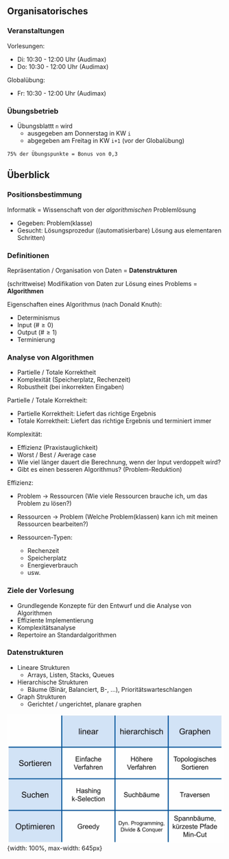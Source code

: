 ## Organisatorisches
### Veranstaltungen
Vorlesungen:
- Di: 10:30 - 12:00 Uhr (Audimax)
- Do: 10:30 - 12:00 Uhr (Audimax)

Globalübung:
- Fr: 10:30 - 12:00 Uhr (Audimax)

### Übungsbetrieb
- Übungsblattt `n` wird
  - ausgegeben am Donnerstag in KW `i`
  - abgegeben am Freitag in KW `i+1` (vor der Globalübung)

```text
75% der Übungspunkte = Bonus von 0,3
```

## Überblick
### Positionsbestimmung

Informatik = Wissenschaft von der *algorithmischen* Problemlösung
- Gegeben: Problem(klasse)
- Gesucht: Lösungsprozedur ((automatisierbare) Lösung aus elementaren Schritten)

### Definitionen

Repräsentation / Organisation von Daten = **Datenstrukturen**

(schrittweise) Modifikation von Daten zur Lösung eines Problems = **Algorithmen**

Eigenschaften eines Algorithmus (nach Donald Knuth):
- Determinismus
- Input ($\# \geq 0$)
- Output ($\# \geq 1$)
- Terminierung

### Analyse von Algorithmen
- Partielle / Totale Korrektheit
- Komplexität (Speicherplatz, Rechenzeit)
- Robustheit (bei inkorrekten Eingaben)

Partielle / Totale Korrektheit:
- Partielle Korrektheit: Liefert das richtige Ergebnis
- Totale Korrektheit: Liefert das richtige Ergebnis und terminiert immer

Komplexität:
- Effizienz (Praxistauglichkeit)
- Worst / Best / Average case
- Wie viel länger dauert die Berechnung, wenn der Input verdoppelt wird?
- Gibt es einen besseren Algorithmus? (Problem-Reduktion)

Effizienz:
- Problem $\rightarrow$ Ressourcen (Wie viele Ressourcen brauche ich, um das Problem zu lösen?)
- Ressourcen $\rightarrow$ Problem (Welche Problem(klassen) kann ich mit meinen Ressourcen bearbeiten?)

- Ressourcen-Typen:
  - Rechenzeit
  - Speicherplatz
  - Energieverbrauch
  - usw.

### Ziele der Vorlesung
- Grundlegende Konzepte für den Entwurf und die Analyse von Algorithmen
- Effiziente Implementierung
- Komplexitätsanalyse
- Repertoire an Standardalgorithmen

### Datenstrukturen
- Lineare Strukturen
  - Arrays, Listen, Stacks, Queues
- Hierarchische Strukturen
  - Bäume (Binär, Balanciert, B-, ...), Prioritätswarteschlangen
- Graph Strukturen
  - Gerichtet / ungerichtet, planare graphen

![asdasdlawd dasd](/assets/images/09042022-Tabelle.png){width: 100%, max-width: 645px}